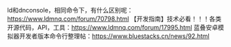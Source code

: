 ld和dnconsole，相同命令下，有什么区别呢：https://www.ldmnq.com/forum/70798.html
【开发指南】技术必看！！！各类开源代码，API，工具：https://www.ldmnq.com/forum/17995.html
蓝叠安卓模拟器开发者版本命令行整理帖：https://www.bluestacks.cn/news/92.html
